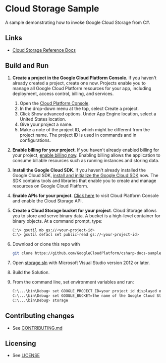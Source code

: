 # Cloud Storage Sample

A sample demonstrating how to invoke Google Cloud Storage from C#.

## Links

- [Cloud Storage Reference Docs](https://developers.google.com/api-client-library/dotnet/apis/storage/v1)

## Build and Run

1.  **Create a project in the Google Cloud Platform Console**.
    If you haven't already created a project, create one now. Projects enable
    you to manage all Google Cloud Platform resources for your app, including
    deployment, access control, billing, and services.
    1.  Open the [Cloud Platform Console](https://console.cloud.google.com/).
    2.  In the drop-down menu at the top, select Create a project.
    3.  Click Show advanced options. Under App Engine location, select a
        United States location.
    4.  Give your project a name.
    5.  Make a note of the project ID, which might be different from the project
        name. The project ID is used in commands and in configurations.

2.  **Enable billing for your project**.
    If you haven't already enabled billing for your project,
    [enable billing now](https://console.cloud.google.com/project/_/settings).
    Enabling billing allows the application to consume billable resources such
    as running instances and storing data.

3.  **Install the Google Cloud SDK**.
    If you haven't already installed the Google Cloud SDK, [install and
    initialize the Google Cloud SDK](https://cloud.google.com/sdk/docs/) now.
    The SDK contains tools and libraries that enable you to create and manage
    resources on Google Cloud Platform.

4.  **Enable APIs for your project**.
    [Click here](https://console.cloud.google.com/flows/enableapi?apiid=storage_api&showconfirmation=true)
    to visit Cloud Platform Console and enable the Cloud Storage API.

5.  **Create a Cloud Storage bucket for your project**.
    Cloud Storage allows you to store and serve binary data.
    A bucket is a high-level container for binary objects.
    At a command prompt, type:

    ```sh
    C:\> gsutil mb gs://<your-project-id>
    C:\> gsutil defacl set public-read gs://<your-project-id>
    ```

6.  Download or clone this repo with

    ```sh
    git clone https://github.com/GoogleCloudPlatform/csharp-docs-samples
    ```

6.  Open [storage.sln](storage.sln) with Microsoft Visual Studio version 2012 or later.
7.  Build the Solution.
8.  From the command line, set environment variables and run:
    ```sh
    C:\...\bin\Debug> set GOOGLE_PROJECT_ID=your project id displayed on the Google Developers Console.
    C:\...\bin\Debug> set GOOGLE_BUCKET=the name of the Google Cloud Storage bucket you created.
    C:\...\bin\Debug> storage
    ```

## Contributing changes

* See [CONTRIBUTING.md](../../CONTRIBUTING.md)

## Licensing

* See [LICENSE](../../LICENSE)
